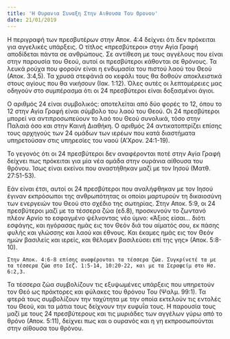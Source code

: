 ```yaml
---
title: 'Η Ουρανια Συναξη Στην Αιθουσα Του Θρονου'
date: 21/01/2019
---
```


Η περιγραφή των πρεσβυτέρων στην Αποκ. 4:4 δείχνει ότι δεν πρόκειται για αγγελικές υπάρξεις. Ο τίτλος «πρεσβύτεροι» στην Αγία Γραφή αποδίδεται πάντα σε ανθρώπους. Σε αντίθεση με τους αγγέλους που είναι στην παρουσία του Θεού, αυτοί οι πρεσβύτεροι κάθονται σε θρόνους. Τα λευκά ρούχα που φορούν είναι η ενδυμασία του πιστού λαού του Θεού (Αποκ. 3:4,5). Τα χρυσά στεφάνιά σο κεφάλι τους θα δοθούν αποκλειστικά στους αγίους που θα νικήσουν (Ιακ. 1:12). Όλες αυτές οι λεπτομέρειες μας οδηγούν στο συμπέρασμα ότι οι 24 πρεσβύτεροι είναι δοξασμένοι άγιοι.

Ο αριθμός 24 είναι συμβολικός: αποτελείται από δύο φορές το 12, όπου το 12 στην Αγία Γραφή είναι σύμβολο του λαού του Θεού. Οι 24 πρεσβύτεροι μπορεί να αντιπροσωπεύουν το λαό του Θεού συνολικά, τόσο στην Παλαιά όσο και στην Καινή Διαθήκη. Ο αριθμός 24 αντικατοπτρίζει επίσης τους αρχηγούς των 24 ομάδων των ιερέων που κατά διαστήματα υπηρετούσαν στις υπηρεσίες του ναού (Α’Χρον. 24:1-19).

Το γεγονός ότι οι 24 πρεσβύτεροι δεν αναφέρονται ποτέ στην Αγία Γραφή δείχνει πως πρόκειται για μία νέα ομάδα στην ουράνια αίθουσα του θρόνου. Ίσως είναι εκείνοι που αναστήθηκαν μαζί με τον Ιησού (Ματθ. 27:51-53).

Εάν είναι έτσι, αυτοί οι 24 πρεσβύτεροι που αναλήφθηκαν με τον Ιησού έγιναν εκπρόσωποι της ανθρωπότητας οι οποίοι μαρτυρούν τη δικαιοσύνη των ενεργειών του Θεού στο σχέδιο της σωτηρίας. Στην Αποκ. 5:9, οι 24 πρεσβύτεροι μαζί με τα τέσσερα ζώα (εδ.8), προσκυνούν το ζωντανό πλέον Αρνίο το εσφαγμένο ψέλνοντας νέο ύμνο: «Άξιος είσαι… διότι εσφάγης, και ηγόρασας ημάς εις τον Θεόν διά του αίματός σου, εκ πάσης φυλής και γλώσσης και λαού και έθνους. Και έκαμες ημάς εις τον Θεόν ημών βασιλείς και ιερείς, και θέλομεν βασιλεύσει επί της γης» (Αποκ. 5:8-10).

`Στην Αποκ. 4:6-8 επίσης αναφέρονται τα τέσσερα ζώα. Συγκρίνετέ τα με τα τέσσερα ζώα στο Ιεζ. 1:5-14, 10:20-22, και με τα Σεραφείμ στο Ησ. 6:2,3.`

Τα τέσσερα ζώα συμβολίζουν τις εξυψωμένες υπάρξεις που υπηρετούν τον Θεό ως πράκτορες και φύλακες του θρόνου Του (Ψαλμ. 99:1). Τα φτερά τους συμβολίζουν την ταχύτητα με την οποία εκτελούν τις εντολές του Θεού, και τα μάτια τους δείχνουν την ευφυΐα τους. Η παρουσία τους μαζί με τους 24 πρεσβύτερους και τις μυριάδες των αγγέλων γύρω από το θρόνο (Αποκ. 5:11), δείχνει πως και ο ουρανός και η γη εκπροσωπούνται στην αίθουσα του θρόνου.